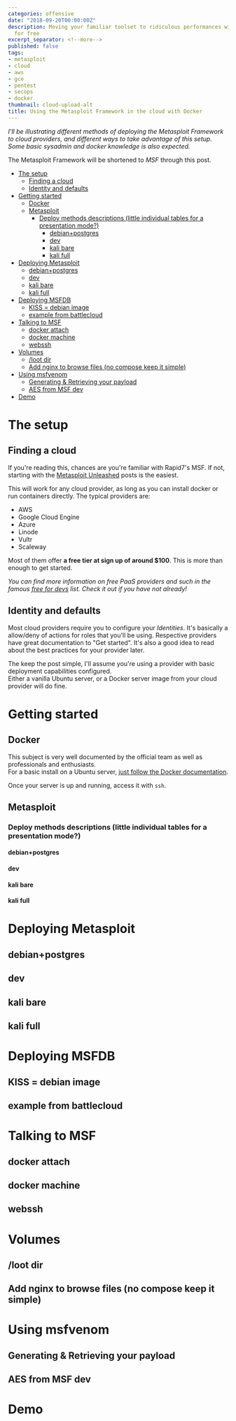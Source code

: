 ```yaml
---
categories: offensive
date: "2018-09-20T00:00:00Z"
description: Moving your familiar toolset to ridiculous performances with Docker,
  for free
excerpt_separator: <!--more-->
published: false
tags:
- metasploit
- cloud
- aws
- gce
- pentest
- secops
- docker
thumbnail: cloud-upload-alt
title: Using the Metasploit Framework in the cloud with Docker
---
```



*I'll be illustrating different methods of deploying the Metasploit Framework to cloud providers, and different ways to take advantage of this setup. Some basic sysadmin and docker knowledge is also expected.*  
<!--more-->

The Metasploit Framework will be shortened to *MSF* through this post.

- [The setup](#the-setup)
    - [Finding a cloud](#finding-a-cloud)
    - [Identity and defaults](#identity-and-defaults)
- [Getting started](#getting-started)
    - [Docker](#docker)
    - [Metasploit](#metasploit)
        - [Deploy methods descriptions (little individual tables for a presentation mode?)](#deploy-methods-descriptions-little-individual-tables-for-a-presentation-mode)
            - [debian+postgres](#debianpostgres)
            - [dev](#dev)
            - [kali bare](#kali-bare)
            - [kali full](#kali-full)
- [Deploying Metasploit](#deploying-metasploit)
    - [debian+postgres](#debianpostgres)
    - [dev](#dev)
    - [kali bare](#kali-bare)
    - [kali full](#kali-full)
- [Deploying MSFDB](#deploying-msfdb)
    - [KISS = debian image](#kiss--debian-image)
    - [example from battlecloud](#example-from-battlecloud)
- [Talking to MSF](#talking-to-msf)
    - [docker attach](#docker-attach)
    - [docker machine](#docker-machine)
    - [webssh](#webssh)
- [Volumes](#volumes)
    - [/loot dir](#loot-dir)
    - [Add nginx to browse files (no compose keep it simple)](#add-nginx-to-browse-files-no-compose-keep-it-simple)
- [Using msfvenom](#using-msfvenom)
    - [Generating & Retrieving your payload](#generating--retrieving-your-payload)
    - [AES from MSF dev](#aes-from-msf-dev)
- [Demo](#demo)



# The setup

## Finding a cloud
If you're reading this, chances are you're familiar with Rapid7's MSF. If not, starting with the [Metasploit Unleashed](https://www.offensive-security.com/metasploit-unleashed/) posts is the easiest.  

This will work for any cloud provider, as long as you can install docker or run containers directly. The typical providers are:  
* AWS
* Google Cloud Engine
* Azure
* Linode
* Vultr
* Scaleway

Most of them offer **a free tier at sign up of around $100**. This is more than enough to get started.  

*You can find more information on free PaaS providers and such in the famous [free for devs](https://github.com/ripienaar/free-for-dev#paas) list. Check it out if you have not already!*

## Identity and defaults

Most cloud providers require you to configure your *Identities*. It's basically a allow/deny of actions for roles that you'll be using. Respective providers have great documentation to "Get started". It's also a good idea to read about the best practices for your provider later.  

The keep the post simple, I'll assume you're using a provider with basic deployment capabilities configured.  
Either a vanilla Ubuntu server, or a Docker server image from your cloud provider will do fine.

# Getting started

## Docker

This subject is very well documented by the official team as well as professionals and enthusiasts.  
For a basic install on a Ubuntu server, [just follow the Docker documentation](https://docs.docker.com/install/linux/docker-ce/ubuntu/).


Once your server is up and running, access it with `ssh`.

## Metasploit

### Deploy methods descriptions (little individual tables for a presentation mode?)

#### debian+postgres
#### dev
#### kali bare
#### kali full

# Deploying Metasploit
## debian+postgres

## dev

## kali bare

## kali full


# Deploying MSFDB
## KISS = debian image
## example from battlecloud

# Talking to MSF
## docker attach
## docker machine
## webssh

# Volumes
## /loot dir
## Add nginx to browse files (no compose keep it simple)

# Using msfvenom
## Generating & Retrieving your payload
## AES from MSF dev


# Demo